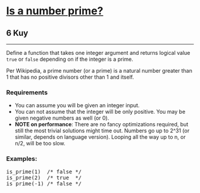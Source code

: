 <h1><a href="https://www.codewars.com/kata/5262119038c0985a5b00029f">Is a number prime?</a></h1>
<h2>6 Kuy</h2>
<hr>
<p>Define a function that takes one integer argument and returns logical value <code>true</code> 
or <code>false</code> depending on if the integer is a prime.</p>
<p>Per Wikipedia, a prime number (or a prime) is a natural number greater 
than 1 that has no positive divisors other than 1 and itself.</p>
<h3>Requirements</h3>
<ul>
<li>You can assume you will be given an integer input.</li>
<li>You can not assume that the integer will be only positive. You may be given negative numbers as well (or 0).</li>
<li><strong>NOTE on performance</strong>: There are no fancy optimizations required, 
but still the most trivial solutions might time out. 
Numbers go up to 2^31 (or similar, depends on language version). 
Looping all the way up to n, or n/2, will be too slow.</li>
</ul>
<h3>Examples:</h3>
<pre>
is_prime(1)  /* false */
is_prime(2)  /* true  */
is_prime(-1) /* false */
</pre>